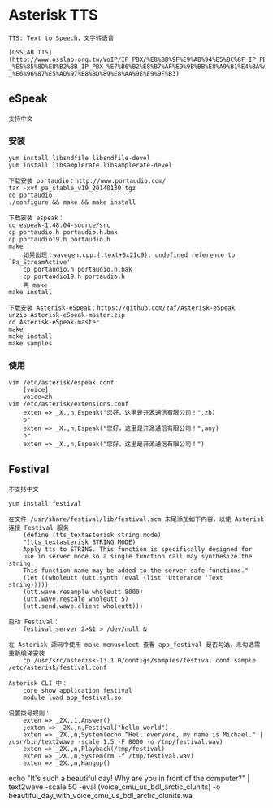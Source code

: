 # Asterisk TTS

	TTS: Text to Speech，文字转语音
	
	[OSSLAB TTS](http://www.osslab.org.tw/VoIP/IP_PBX/%E8%BB%9F%E9%AB%94%E5%BC%8F_IP_PBX/Asterisk_-_%E5%85%8D%E8%B2%BB_IP_PBX_%E7%B6%B2%E8%B7%AF%E9%9B%BB%E8%A9%B1%E4%BA%A4%E6%8F%9B%E5%B9%B3%E5%8F%B0/Addons/TTS_-_%E6%96%87%E5%AD%97%E8%BD%89%E8%AA%9E%E9%9F%B3)

## eSpeak

	支持中文

### 安装

	yum install libsndfile libsndfile-devel
	yum install libsamplerate libsamplerate-devel

	下载安装 portaudio：http://www.portaudio.com/
	tar -xvf pa_stable_v19_20140130.tgz
	cd portaudio
	./configure && make && make install

	下载安装 espeak：
	cd espeak-1.48.04-source/src
	cp portaudio.h portaudio.h.bak
	cp portaudio19.h portaudio.h
	make
		如果出现：wavegen.cpp:(.text+0x21c9): undefined reference to `Pa_StreamActive'
		cp portaudio.h portaudio.h.bak
		cp portaudio19.h portaudio.h
		再 make
	make install

	下载安装 Asterisk-eSpeak：https://github.com/zaf/Asterisk-eSpeak
	unzip Asterisk-eSpeak-master.zip
	cd Asterisk-eSpeak-master
	make
	make install
	make samples

### 使用

	vim /etc/asterisk/espeak.conf
		[voice]
		voice=zh
	vim /etc/asterisk/extensions.conf
		exten => _X.,n,Espeak("您好，这里是开源通信有限公司！",zh)
		or
		exten => _X.,n,Espeak("您好，这里是开源通信有限公司！",any)
		or
		exten => _X.,n,Espeak("您好，这里是开源通信有限公司！")

## Festival

	不支持中文

	yum install festival

	在文件 /usr/share/festival/lib/festival.scm 末尾添加如下内容，以使 Asterisk 连接 Festival 服务
		(define (tts_textasterisk string mode)
		"(tts_textasterisk STRING MODE)
		Apply tts to STRING. This function is specifically designed for
		use in server mode so a single function call may synthesize the string.
		This function name may be added to the server safe functions."
		(let ((wholeutt (utt.synth (eval (list 'Utterance 'Text string)))))
		(utt.wave.resample wholeutt 8000)
		(utt.wave.rescale wholeutt 5)
		(utt.send.wave.client wholeutt)))

	启动 Festival：
		festival_server 2>&1 > /dev/null &
	
	在 Asterisk 源码中使用 make menuselect 查看 app_festival 是否勾选，未勾选需重新编译安装
		cp /usr/src/asterisk-13.1.0/configs/samples/festival.conf.sample /etc/asterisk/festival.conf
	
	Asterisk CLI 中：
		core show application festival
		module load app_festival.so
	
	设置拨号规则：
		exten => _2X.,1,Answer()                                      
		;exten => _2X.,n,Festival("hello world")                      
		exten => _2X.,n,System(echo "Hell everyone, my name is Michael." | /usr/bin/text2wave -scale 1.5 -F 8000 -o /tmp/festival.wav)                                                             
		exten => _2X.,n,Playback(/tmp/festival)                       
		exten => _2X.,n,System(rm -f /tmp/festival.wav)               
		exten => _2X.,n,Hangup()

echo "It's such a beautiful day! Why are you in front of the computer?" | text2wave -scale 50 -eval \(voice_cmu_us_bdl_arctic_clunits\) -o beautiful_day_with_voice_cmu_us_bdl_arctic_clunits.wa

